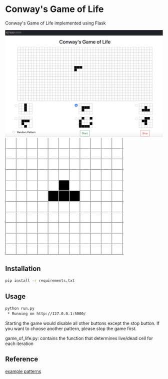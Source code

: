 # Conway's Game of Life
Conway's Game of Life implemented using Flask

![screenshot](https://raw.githubusercontent.com/yuri7718/robotics-exercises/master/game-of-life/screenshot.png)
![demo](https://raw.githubusercontent.com/yuri7718/robotics-exercises/master/game-of-life/demo.gif)

## Installation
```bash
pip install -r requirements.txt
```

## Usage
```bash
python run.py
 * Running on http://127.0.0.1:5000/
```
Starting the game would disable all other buttons except the stop button. If you want to choose another pattern, please stop the game first.

game_of_life.py: contains the function that determines live/dead cell for each iteration

## Reference
[example patterns](http://pi.math.cornell.edu/~lipa/mec/lesson6.html)
